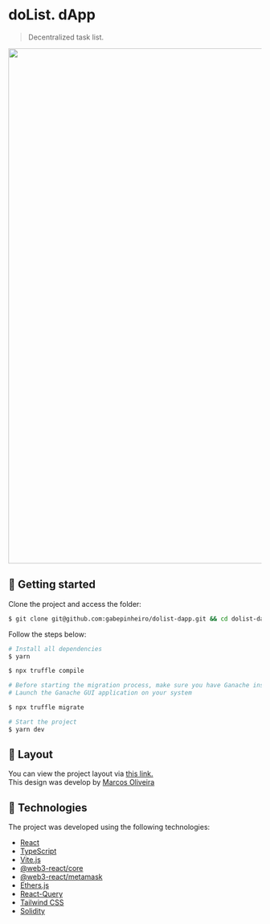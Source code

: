 # doList. dApp

> Decentralized task list.

<img src="https://user-images.githubusercontent.com/45916330/214720661-41d9ab80-76ee-4fee-bb63-b886551d9e7e.png" width=1024 />

## 🚀 Getting started

Clone the project and access the folder:
```bash
$ git clone git@github.com:gabepinheiro/dolist-dapp.git && cd dolist-dapp
```

Follow the steps below:
```bash
# Install all dependencies
$ yarn

$ npx truffle compile

# Before starting the migration process, make sure you have Ganache installed. 
# Launch the Ganache GUI application on your system

$ npx truffle migrate

# Start the project
$ yarn dev
```

## 🎨 Layout
You can view the project layout via [this link.](https://www.figma.com/file/mJ67Ccl84ywKTPitHZRBhs/EcmaScript2077---Aula-%2308?node-id=0%3A1&t=1h6ofIhwjqJgAbza-0)<br>
This design was develop by [Marcos Oliveira](https://github.com/vmarcosp)

## 🧪 Technologies

The project was developed using the following technologies:

- [React](https://reactjs.org)
- [TypeScript](https://www.typescriptlang.org/)
- [Vite.js](https://vitejs.dev/)
- [@web3-react/core](https://github.com/Uniswap/web3-react)
- [@web3-react/metamask](https://github.com/Uniswap/web3-react/tree/main/packages/metamask)
- [Ethers.js](https://ethers.org/)
- [React-Query](https://tanstack.com/query/v4/docs/react/overview)
- [Tailwind CSS](https://tailwindcss.com/)
- [Solidity](https://soliditylang.org/)

